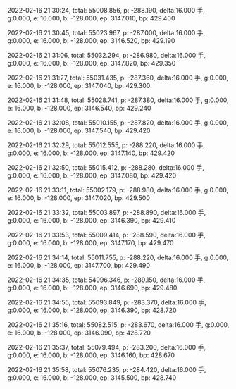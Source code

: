 2022-02-16 21:30:24, total: 55008.856, p: -288.190, delta:16.000 手, g:0.000, e: 16.000, b: -128.000, ep: 3147.010, bp: 429.400

2022-02-16 21:30:45, total: 55023.967, p: -287.000, delta:16.000 手, g:0.000, e: 16.000, b: -128.000, ep: 3146.520, bp: 429.190

2022-02-16 21:31:06, total: 55032.294, p: -286.980, delta:16.000 手, g:0.000, e: 16.000, b: -128.000, ep: 3147.820, bp: 429.350

2022-02-16 21:31:27, total: 55031.435, p: -287.360, delta:16.000 手, g:0.000, e: 16.000, b: -128.000, ep: 3147.040, bp: 429.300

2022-02-16 21:31:48, total: 55028.741, p: -287.380, delta:16.000 手, g:0.000, e: 16.000, b: -128.000, ep: 3146.540, bp: 429.240

2022-02-16 21:32:08, total: 55010.155, p: -287.820, delta:16.000 手, g:0.000, e: 16.000, b: -128.000, ep: 3147.540, bp: 429.420

2022-02-16 21:32:29, total: 55012.555, p: -288.220, delta:16.000 手, g:0.000, e: 16.000, b: -128.000, ep: 3147.140, bp: 429.420

2022-02-16 21:32:50, total: 55015.412, p: -288.280, delta:16.000 手, g:0.000, e: 16.000, b: -128.000, ep: 3147.080, bp: 429.420

2022-02-16 21:33:11, total: 55002.179, p: -288.980, delta:16.000 手, g:0.000, e: 16.000, b: -128.000, ep: 3147.020, bp: 429.500

2022-02-16 21:33:32, total: 55003.897, p: -288.890, delta:16.000 手, g:0.000, e: 16.000, b: -128.000, ep: 3146.390, bp: 429.410

2022-02-16 21:33:53, total: 55009.414, p: -288.590, delta:16.000 手, g:0.000, e: 16.000, b: -128.000, ep: 3147.170, bp: 429.470

2022-02-16 21:34:14, total: 55011.755, p: -288.220, delta:16.000 手, g:0.000, e: 16.000, b: -128.000, ep: 3147.700, bp: 429.490

2022-02-16 21:34:35, total: 54996.346, p: -289.150, delta:16.000 手, g:0.000, e: 16.000, b: -128.000, ep: 3146.690, bp: 429.480

2022-02-16 21:34:55, total: 55093.849, p: -283.370, delta:16.000 手, g:0.000, e: 16.000, b: -128.000, ep: 3146.390, bp: 428.720

2022-02-16 21:35:16, total: 55082.515, p: -283.670, delta:16.000 手, g:0.000, e: 16.000, b: -128.000, ep: 3146.090, bp: 428.720

2022-02-16 21:35:37, total: 55079.494, p: -283.200, delta:16.000 手, g:0.000, e: 16.000, b: -128.000, ep: 3146.160, bp: 428.670

2022-02-16 21:35:58, total: 55076.235, p: -284.420, delta:16.000 手, g:0.000, e: 16.000, b: -128.000, ep: 3145.500, bp: 428.740